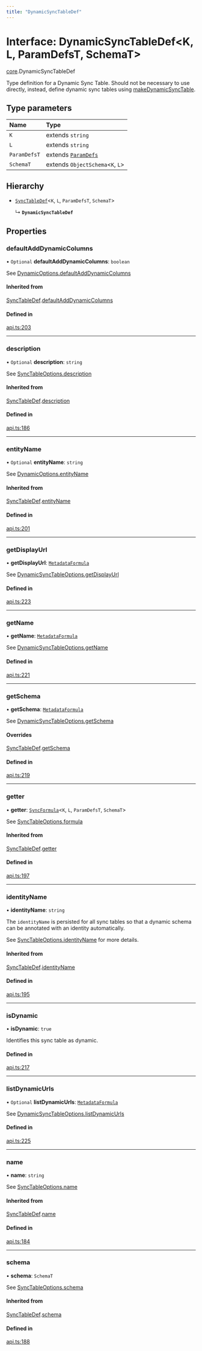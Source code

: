```yaml
---
title: "DynamicSyncTableDef"
---
```

# Interface: DynamicSyncTableDef<K, L, ParamDefsT, SchemaT\>

[core](../modules/core.md).DynamicSyncTableDef

Type definition for a Dynamic Sync Table. Should not be necessary to use directly,
instead, define dynamic sync tables using [makeDynamicSyncTable](../functions/core.makeDynamicSyncTable.md).

## Type parameters

| Name | Type |
| :------ | :------ |
| `K` | extends `string` |
| `L` | extends `string` |
| `ParamDefsT` | extends [`ParamDefs`](../types/core.ParamDefs.md) |
| `SchemaT` | extends `ObjectSchema`<`K`, `L`\> |

## Hierarchy

- [`SyncTableDef`](core.SyncTableDef.md)<`K`, `L`, `ParamDefsT`, `SchemaT`\>

  ↳ **`DynamicSyncTableDef`**

## Properties

### defaultAddDynamicColumns

• `Optional` **defaultAddDynamicColumns**: `boolean`

See [DynamicOptions.defaultAddDynamicColumns](core.DynamicOptions.md#defaultadddynamiccolumns)

#### Inherited from

[SyncTableDef](core.SyncTableDef.md).[defaultAddDynamicColumns](core.SyncTableDef.md#defaultadddynamiccolumns)

#### Defined in

[api.ts:203](https://github.com/coda/packs-sdk/blob/main/api.ts#L203)

___

### description

• `Optional` **description**: `string`

See [SyncTableOptions.description](core.SyncTableOptions.md#description)

#### Inherited from

[SyncTableDef](core.SyncTableDef.md).[description](core.SyncTableDef.md#description)

#### Defined in

[api.ts:186](https://github.com/coda/packs-sdk/blob/main/api.ts#L186)

___

### entityName

• `Optional` **entityName**: `string`

See [DynamicOptions.entityName](core.DynamicOptions.md#entityname)

#### Inherited from

[SyncTableDef](core.SyncTableDef.md).[entityName](core.SyncTableDef.md#entityname)

#### Defined in

[api.ts:201](https://github.com/coda/packs-sdk/blob/main/api.ts#L201)

___

### getDisplayUrl

• **getDisplayUrl**: [`MetadataFormula`](../types/core.MetadataFormula.md)

See [DynamicSyncTableOptions.getDisplayUrl](core.DynamicSyncTableOptions.md#getdisplayurl)

#### Defined in

[api.ts:223](https://github.com/coda/packs-sdk/blob/main/api.ts#L223)

___

### getName

• **getName**: [`MetadataFormula`](../types/core.MetadataFormula.md)

See [DynamicSyncTableOptions.getName](core.DynamicSyncTableOptions.md#getname)

#### Defined in

[api.ts:221](https://github.com/coda/packs-sdk/blob/main/api.ts#L221)

___

### getSchema

• **getSchema**: [`MetadataFormula`](../types/core.MetadataFormula.md)

See [DynamicSyncTableOptions.getSchema](core.DynamicSyncTableOptions.md#getschema)

#### Overrides

[SyncTableDef](core.SyncTableDef.md).[getSchema](core.SyncTableDef.md#getschema)

#### Defined in

[api.ts:219](https://github.com/coda/packs-sdk/blob/main/api.ts#L219)

___

### getter

• **getter**: [`SyncFormula`](../types/core.SyncFormula.md)<`K`, `L`, `ParamDefsT`, `SchemaT`\>

See [SyncTableOptions.formula](core.SyncTableOptions.md#formula)

#### Inherited from

[SyncTableDef](core.SyncTableDef.md).[getter](core.SyncTableDef.md#getter)

#### Defined in

[api.ts:197](https://github.com/coda/packs-sdk/blob/main/api.ts#L197)

___

### identityName

• **identityName**: `string`

The `identityName` is persisted for all sync tables so that a dynamic schema
can be annotated with an identity automatically.

See [SyncTableOptions.identityName](core.SyncTableOptions.md#identityname) for more details.

#### Inherited from

[SyncTableDef](core.SyncTableDef.md).[identityName](core.SyncTableDef.md#identityname)

#### Defined in

[api.ts:195](https://github.com/coda/packs-sdk/blob/main/api.ts#L195)

___

### isDynamic

• **isDynamic**: ``true``

Identifies this sync table as dynamic.

#### Defined in

[api.ts:217](https://github.com/coda/packs-sdk/blob/main/api.ts#L217)

___

### listDynamicUrls

• `Optional` **listDynamicUrls**: [`MetadataFormula`](../types/core.MetadataFormula.md)

See [DynamicSyncTableOptions.listDynamicUrls](core.DynamicSyncTableOptions.md#listdynamicurls)

#### Defined in

[api.ts:225](https://github.com/coda/packs-sdk/blob/main/api.ts#L225)

___

### name

• **name**: `string`

See [SyncTableOptions.name](core.SyncTableOptions.md#name)

#### Inherited from

[SyncTableDef](core.SyncTableDef.md).[name](core.SyncTableDef.md#name)

#### Defined in

[api.ts:184](https://github.com/coda/packs-sdk/blob/main/api.ts#L184)

___

### schema

• **schema**: `SchemaT`

See [SyncTableOptions.schema](core.SyncTableOptions.md#schema)

#### Inherited from

[SyncTableDef](core.SyncTableDef.md).[schema](core.SyncTableDef.md#schema)

#### Defined in

[api.ts:188](https://github.com/coda/packs-sdk/blob/main/api.ts#L188)
